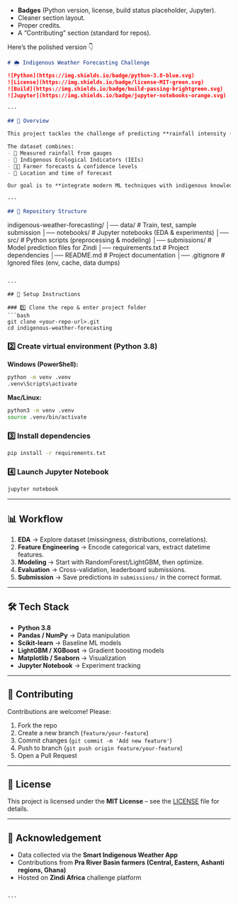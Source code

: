 * **Badges** (Python version, license, build status placeholder, Jupyter).
* Cleaner section layout.
* Proper credits.
* A “Contributing” section (standard for repos).

Here’s the polished version 👇

```markdown
# 🌦️ Indigenous Weather Forecasting Challenge  

![Python](https://img.shields.io/badge/python-3.8-blue.svg)  
![License](https://img.shields.io/badge/license-MIT-green.svg)  
![Build](https://img.shields.io/badge/build-passing-brightgreen.svg)  
![Jupyter](https://img.shields.io/badge/jupyter-notebooks-orange.svg)  

---

## 📖 Overview  

This project tackles the challenge of predicting **rainfall intensity (heavy, medium, small, none) in the next 12–24 hours** using data collected from farmers in the **Pra River Basin, Ghana**.  

The dataset combines:  
- 📏 Measured rainfall from gauges  
- 🌿 Indigenous Ecological Indicators (IEIs)  
- 👨‍🌾 Farmer forecasts & confidence levels  
- 📍 Location and time of forecast  

Our goal is to **integrate modern ML techniques with indigenous knowledge** to improve climate resilience for local farmers.  

---

## 📂 Repository Structure  

```

indigenous-weather-forecasting/
│── data/                # Train, test, sample submission
│── notebooks/           # Jupyter notebooks (EDA & experiments)
│── src/                 # Python scripts (preprocessing & modeling)
│── submissions/         # Model prediction files for Zindi
│── requirements.txt     # Project dependencies
│── README.md            # Project documentation
│── .gitignore           # Ignored files (env, cache, data dumps)

````

---

## 🚀 Setup Instructions  

### 1️⃣ Clone the repo & enter project folder  
```bash
git clone <your-repo-url>.git
cd indigenous-weather-forecasting
````

### 2️⃣ Create virtual environment (Python 3.8)

**Windows (PowerShell):**

```bash
python -m venv .venv
.venv\Scripts\activate
```

**Mac/Linux:**

```bash
python3 -m venv .venv
source .venv/bin/activate
```

### 3️⃣ Install dependencies

```bash
pip install -r requirements.txt
```

### 4️⃣ Launch Jupyter Notebook

```bash
jupyter notebook
```

---

## 📊 Workflow

1. **EDA** → Explore dataset (missingness, distributions, correlations).
2. **Feature Engineering** → Encode categorical vars, extract datetime features.
3. **Modeling** → Start with RandomForest/LightGBM, then optimize.
4. **Evaluation** → Cross-validation, leaderboard submissions.
5. **Submission** → Save predictions in `submissions/` in the correct format.

---

## 🛠️ Tech Stack

* **Python 3.8**
* **Pandas / NumPy** → Data manipulation
* **Scikit-learn** → Baseline ML models
* **LightGBM / XGBoost** → Gradient boosting models
* **Matplotlib / Seaborn** → Visualization
* **Jupyter Notebook** → Experiment tracking

---

## 🤝 Contributing

Contributions are welcome! Please:

1. Fork the repo
2. Create a new branch (`feature/your-feature`)
3. Commit changes (`git commit -m 'Add new feature'`)
4. Push to branch (`git push origin feature/your-feature`)
5. Open a Pull Request

---

## 📜 License

This project is licensed under the **MIT License** – see the [LICENSE](LICENSE) file for details.

---

## 🙏 Acknowledgement

* Data collected via the **Smart Indigenous Weather App**
* Contributions from **Pra River Basin farmers (Central, Eastern, Ashanti regions, Ghana)**
* Hosted on **Zindi Africa** challenge platform

```

---

```
